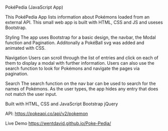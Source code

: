 PokéPedia (JavaScript App)

This PokéPedia App lists information about Pokémons loaded from an external API. 
This small web app is built with HTML, CSS and JS and useses Bootstrap. 

Styling
The app uses Bootstrap for a basic design, the navbar, the Modal function and Pagination. Additonally a PokéBall svg was added and animated with CSS.

Navigation
Users can scroll through the list of entries and click on each of them to display a modal with further information. Users can also use the search function to look for Pokémons and navigate the pages via pagination.

Search
The search function on the nav bar can be used to search for the names of Pokémons. As the user types, the app hides any entry that does not match the user input.


Built with
HTML, CSS and JavaScript
Bootstrap
jQuery

API: https://pokeapi.co/api/v2/pokemon

Live Demo
https://wentdavid.github.io/Poke-Pedia/
